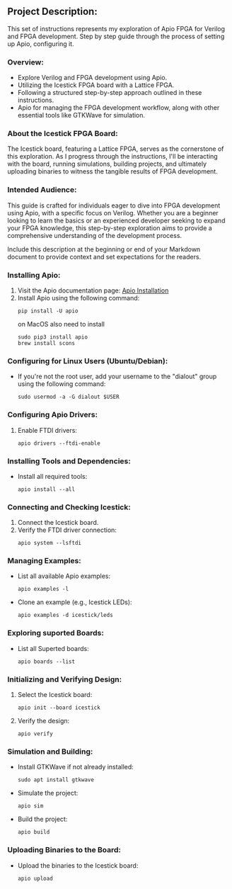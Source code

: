 
## Project Description:

This set of instructions represents my exploration of Apio FPGA for Verilog and FPGA development. 
Step by step guide through the process of setting up Apio, configuring it.

### Overview:

- Explore Verilog and FPGA development using Apio.
- Utilizing the Icestick FPGA board with a Lattice FPGA.
- Following a structured step-by-step approach outlined in these instructions.
- Apio for managing the FPGA development workflow, along with other essential tools like GTKWave for simulation.

### About the Icestick FPGA Board:

The Icestick board, featuring a Lattice FPGA, serves as the cornerstone of this exploration. As I progress through the instructions, I'll be interacting with the board, running simulations, building projects, and ultimately uploading binaries to witness the tangible results of FPGA development.

### Intended Audience:

This guide is crafted for individuals eager to dive into FPGA development using Apio, with a specific focus on Verilog. Whether you are a beginner looking to learn the basics or an experienced developer seeking to expand your FPGA knowledge, this step-by-step exploration aims to provide a comprehensive understanding of the development process.


Include this description at the beginning or end of your Markdown document to provide context and set expectations for the readers.
### Installing Apio:

1. Visit the Apio documentation page: [Apio Installation](https://apiodoc.readthedocs.io/en/stable/source/installation.html)
2. Install Apio using the following command:
   ```
   pip install -U apio
   ```
   on MacOS also need to install 
   ```
   sudo pip3 install apio
   brew install scons
   ```

### Configuring for Linux Users (Ubuntu/Debian):

- If you're not the root user, add your username to the "dialout" group using the following command:
  ```
  sudo usermod -a -G dialout $USER
  ```

### Configuring Apio Drivers:

1. Enable FTDI drivers:
   ```
   apio drivers --ftdi-enable
   ```

### Installing Tools and Dependencies:

- Install all required tools:
   ```
   apio install --all
   ```

### Connecting and Checking Icestick:

1. Connect the Icestick board.
2. Verify the FTDI driver connection:
   ```
   apio system --lsftdi
   ```

### Managing Examples:

- List all available Apio examples:
   ```
   apio examples -l
   ```

- Clone an example (e.g., Icestick LEDs):
   ```
   apio examples -d icestick/leds
   ```

### Exploring suported Boards:

- List all Superted boards:
   ```
   apio boards --list
   ```

### Initializing and Verifying Design:

1. Select the Icestick board:
   ```
   apio init --board icestick
   ```

2. Verify the design:
   ```
   apio verify
   ```

### Simulation and Building:

- Install GTKWave if not already installed:
   ```
   sudo apt install gtkwave
   ```

- Simulate the project:
   ```
   apio sim
   ```

- Build the project:
   ```
   apio build
   ```

### Uploading Binaries to the Board:

- Upload the binaries to the Icestick board:
   ```
   apio upload
   ```
